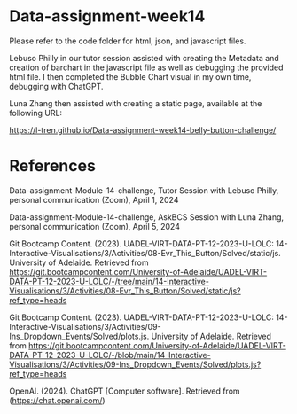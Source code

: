 # Data-assignment-week14


Please refer to the code folder for html, json, and javascript files.

Lebuso Philly in our tutor session assisted with creating the Metadata and creation of barchart in the javascript file as well as debugging the provided html file. I then completed the Bubble Chart visual in my own time, debugging with ChatGPT.

Luna Zhang then assisted with creating a static page, available at the following URL:

https://l-tren.github.io/Data-assignment-week14-belly-button-challenge/



# References

Data-assignment-Module-14-challenge, Tutor Session with Lebuso Philly, personal communication (Zoom), April 1, 2024

Data-assignment-Module-14-challenge, AskBCS Session with Luna Zhang, personal communication (Zoom), April 5, 2024

Git Bootcamp Content. (2023). UADEL-VIRT-DATA-PT-12-2023-U-LOLC: 14-Interactive-Visualisations/3/Activities/08-Evr_This_Button/Solved/static/js. University of Adelaide. Retrieved from https://git.bootcampcontent.com/University-of-Adelaide/UADEL-VIRT-DATA-PT-12-2023-U-LOLC/-/tree/main/14-Interactive-Visualisations/3/Activities/08-Evr_This_Button/Solved/static/js?ref_type=heads

Git Bootcamp Content. (2023). UADEL-VIRT-DATA-PT-12-2023-U-LOLC: 14-Interactive-Visualisations/3/Activities/09-Ins_Dropdown_Events/Solved/plots.js. University of Adelaide. Retrieved from https://git.bootcampcontent.com/University-of-Adelaide/UADEL-VIRT-DATA-PT-12-2023-U-LOLC/-/blob/main/14-Interactive-Visualisations/3/Activities/09-Ins_Dropdown_Events/Solved/plots.js?ref_type=heads

OpenAI. (2024). ChatGPT [Computer software]. Retrieved from (https://chat.openai.com/)
